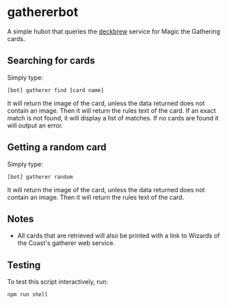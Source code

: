 # gathererbot

A simple hubot that queries the [deckbrew](https://deckbrew.com/api/) service for Magic the Gathering cards.

## Searching for cards

Simply type:

```
[bot] gatherer find [card name]
```

It will return the image of the card, unless the data returned does not contain an image. Then it will return the rules text of the card. If an exact match is not found, it will display a list of matches. If no cards are found it will output an error.

## Getting a random card

Simply type:

```
[bot] gatherer random
```

It will return the image of the card, unless the data returned does not contain an image. Then it will return the rules text of the card.

## Notes

* All cards that are retrieved will also be printed with a link to Wizards of the Coast's gatherer web service.

## Testing

To test this script interactively, run:

```
npm run shell
```
